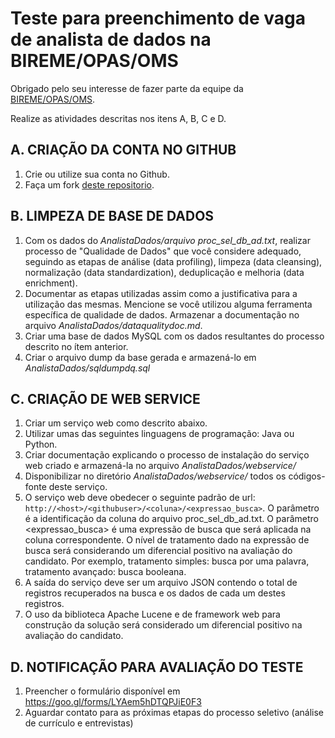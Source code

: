 # Teste para preenchimento de vaga de analista de dados na BIREME/OPAS/OMS
Obrigado pelo seu interesse de fazer parte da equipe da [BIREME/OPAS/OMS](http://www.paho.org/bireme).

Realize as atividades descritas nos itens A, B, C e D.
## A. CRIAÇÃO DA CONTA NO GITHUB
1. Crie ou utilize sua conta no Github.
1. Faça um fork [deste repositorio](https://github.com/bireme/ProcessoSeletivo).
## B. LIMPEZA DE BASE DE DADOS
1. Com os dados do *AnalistaDados/arquivo proc_sel_db_ad.txt*, realizar processo de "Qualidade de Dados" que você considere adequado, seguindo as etapas de análise (data profiling), limpeza (data cleansing), normalização (data standardization), deduplicação e melhoria (data enrichment).
1. Documentar as etapas utilizadas assim como a justificativa para a utilização das mesmas. Mencione se você utilizou alguma ferramenta específica de qualidade de dados. Armazenar a documentação no arquivo *AnalistaDados/dataqualitydoc.md*.
1. Criar uma base de dados MySQL com os dados resultantes do processo descrito no ítem anterior.
1. Criar o arquivo dump da base gerada e armazená-lo em *AnalistaDados/sqldumpdq.sql*
## C. CRIAÇÃO DE WEB SERVICE
1. Criar um serviço web como descrito abaixo.
1. Utilizar umas das seguintes linguagens de programação: Java ou Python.
1. Criar documentação explicando o processo de instalação do serviço web criado e armazená-la no arquivo *AnalistaDados/webservice/*
1. Disponibilizar no diretório *AnalistaDados/webservice/* todos os códigos-fonte deste serviço.
1. O serviço web deve obedecer o seguinte padrão de url: `http://<host>/<githubuser>/<coluna>/<expressao_busca>`. O parâmetro <coluna> é a identificação da coluna do arquivo proc_sel_db_ad.txt. O parâmetro <expressao_busca> é uma expressão de busca que será aplicada na coluna correspondente. O nível de tratamento dado na expressão de busca será considerando um diferencial positivo na avaliação do candidato. Por exemplo, tratamento simples: busca por uma palavra, tratamento avançado: busca booleana.
1. A saída do serviço deve ser um arquivo JSON contendo o total de registros recuperados na busca e os dados de cada um destes registros.
1. O uso da biblioteca Apache Lucene e de framework web para construção da solução será considerado um diferencial positivo na avaliação do candidato.
## D. NOTIFICAÇÃO PARA AVALIAÇÃO DO TESTE
1. Preencher o formulário disponível em https://goo.gl/forms/LYAem5hDTQPJiE0F3
1. Aguardar contato para as próximas etapas do processo seletivo (análise de currículo e entrevistas)
